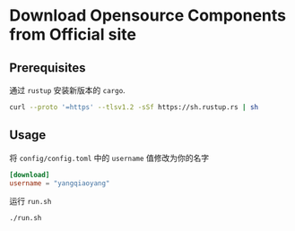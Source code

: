 # Download Opensource Components from Official site

## Prerequisites

通过 `rustup` 安装新版本的 `cargo`.

```bash
curl --proto '=https' --tlsv1.2 -sSf https://sh.rustup.rs | sh
```

## Usage

将 `config/config.toml` 中的 `username` 值修改为你的名字

```toml
[download]
username = "yangqiaoyang"
```

运行 `run.sh`

```bash
./run.sh
```
